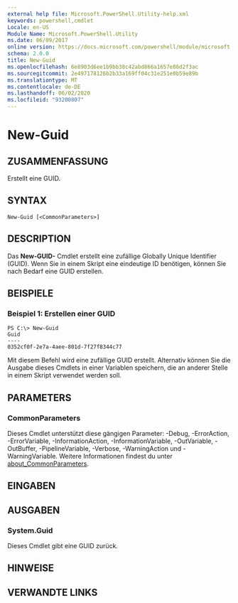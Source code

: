 ```yaml
---
external help file: Microsoft.PowerShell.Utility-help.xml
keywords: powershell,cmdlet
Locale: en-US
Module Name: Microsoft.PowerShell.Utility
ms.date: 06/09/2017
online version: https://docs.microsoft.com/powershell/module/microsoft.powershell.utility/new-guid?view=powershell-5.1&WT.mc_id=ps-gethelp
schema: 2.0.0
title: New-Guid
ms.openlocfilehash: 6e8903d6ee1b9bb38c42abd866a1657e86d2f3ac
ms.sourcegitcommit: 2e497178126b2b33a169ff04c31e251e0b59e89b
ms.translationtype: MT
ms.contentlocale: de-DE
ms.lasthandoff: 06/02/2020
ms.locfileid: "93200807"
---
```

# New-Guid

## ZUSAMMENFASSUNG
Erstellt eine GUID.

## SYNTAX

```
New-Guid [<CommonParameters>]
```

## DESCRIPTION
Das **New-GUID-** Cmdlet erstellt eine zufällige Globally Unique Identifier (GUID).
Wenn Sie in einem Skript eine eindeutige ID benötigen, können Sie nach Bedarf eine GUID erstellen.

## BEISPIELE

### Beispiel 1: Erstellen einer GUID

```
PS C:\> New-Guid
Guid
----
0352cf0f-2e7a-4aee-801d-7f27f8344c77
```

Mit diesem Befehl wird eine zufällige GUID erstellt.
Alternativ können Sie die Ausgabe dieses Cmdlets in einer Variablen speichern, die an anderer Stelle in einem Skript verwendet werden soll.

## PARAMETERS

### CommonParameters
Dieses Cmdlet unterstützt diese gängigen Parameter: -Debug, -ErrorAction, -ErrorVariable, -InformationAction, -InformationVariable, -OutVariable, -OutBuffer, -PipelineVariable, -Verbose, -WarningAction und -WarningVariable. Weitere Informationen findest du unter [about_CommonParameters](../Microsoft.PowerShell.Core/About/about_CommonParameters.md).

## EINGABEN

## AUSGABEN

### System.Guid
Dieses Cmdlet gibt eine GUID zurück.

## HINWEISE

## VERWANDTE LINKS
